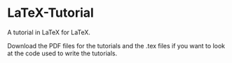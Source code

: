 # LaTeX-Tutorial
A tutorial in LaTeX for LaTeX.

Download the PDF files for the tutorials and the .tex files if you want to look at the code used to write the tutorials.
